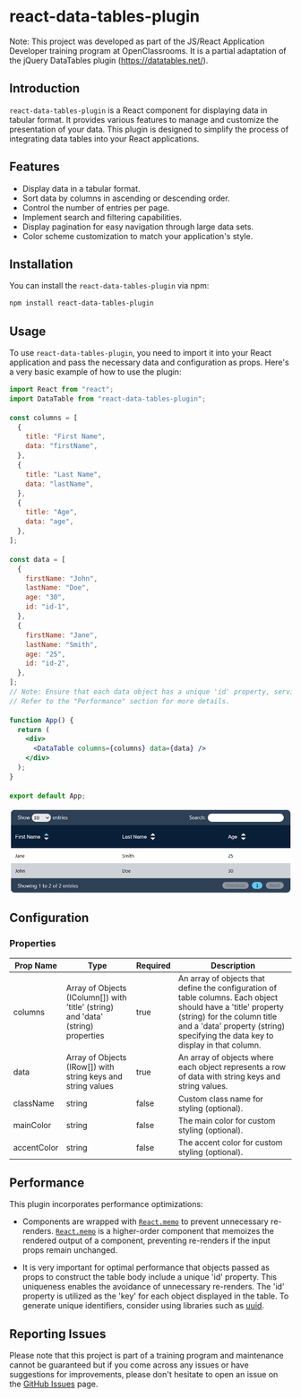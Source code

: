 # react-data-tables-plugin

Note: This project was developed as part of the JS/React Application Developer training program at OpenClassrooms. It is a partial adaptation of the jQuery DataTables plugin (https://datatables.net/).

## Introduction

`react-data-tables-plugin` is a React component for displaying data in tabular format. It provides various features to manage and customize the presentation of your data. This plugin is designed to simplify the process of integrating data tables into your React applications.

## Features

- Display data in a tabular format.
- Sort data by columns in ascending or descending order.
- Control the number of entries per page.
- Implement search and filtering capabilities.
- Display pagination for easy navigation through large data sets.
- Color scheme customization to match your application's style.

## Installation

You can install the `react-data-tables-plugin` via npm:

```bash
npm install react-data-tables-plugin
```

## Usage

To use `react-data-tables-plugin`, you need to import it into your React application and pass the necessary data and configuration as props. Here's a very basic example of how to use the plugin:

```jsx
import React from "react";
import DataTable from "react-data-tables-plugin";

const columns = [
  {
    title: "First Name",
    data: "firstName",
  },
  {
    title: "Last Name",
    data: "lastName",
  },
  {
    title: "Age",
    data: "age",
  },
];

const data = [
  {
    firstName: "John",
    lastName: "Doe",
    age: "30",
    id: "id-1",
  },
  {
    firstName: "Jane",
    lastName: "Smith",
    age: "25",
    id: "id-2",
  },
];
// Note: Ensure that each data object has a unique 'id' property, serving as a * string identifier. 
// Refer to the "Performance" section for more details.

function App() {
  return (
    <div>
      <DataTable columns={columns} data={data} />
    </div>
  );
}

export default App;
```

![Screenshot of this basic example](./dist/screenshots/basic-example.png)

## Configuration

### Properties

| Prop Name | Type | Required | Description |
| --- | --- | --- | --- |
| columns | Array of Objects (IColumn[]) with 'title' (string) and 'data' (string) properties | true | An array of objects that define the configuration of table columns. Each object should have a 'title' property (string) for the column title and a 'data' property (string) specifying the data key to display in that column. |
| data | Array of Objects (IRow[]) with string keys and string values | true | An array of objects where each object represents a row of data with string keys and string values. |
| className | string | false | Custom class name for styling (optional). |
| mainColor | string | false | The main color for custom styling (optional). |
| accentColor | string | false | The accent color for custom styling (optional). |

## Performance

This plugin incorporates performance optimizations:

- Components are wrapped with [`React.memo`](https://react.dev/reference/react/memo) to prevent unnecessary re-renders. [`React.memo`](https://react.dev/reference/react/memo) is a higher-order component that memoizes the rendered output of a component, preventing re-renders if the input props remain unchanged.

- It is very important for optimal performance that objects passed as props to construct the table body include a unique 'id' property. This uniqueness enables the avoidance of unnecessary re-renders. The 'id' property is utilized as the 'key' for each object displayed in the table. To generate unique identifiers, consider using libraries such as [uuid](https://www.npmjs.com/package/uuid).

## Reporting Issues

Please note that this project is part of a training program and maintenance cannot be guaranteed but if you come across any issues or have suggestions for improvements, please don't hesitate to open an issue on the [GitHub Issues](https://github.com/rbrahier17/react-data-tables-plugin/issues) page.
